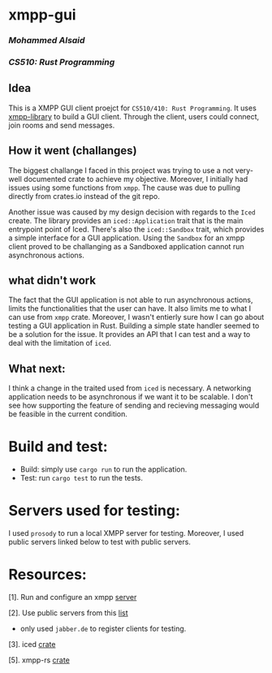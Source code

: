 # xmpp-gui

### _Mohammed Alsaid_
### _CS510: Rust Programming_

## Idea
This is a XMPP GUI client proejct for `CS510/410: Rust Programming`. It uses [xmpp-library](https://gitlab.com/xmpp-rs/xmpp-rs.git) to build a GUI client. Through the client, users could connect, join rooms and send messages.

## How it went (challanges)

The biggest challange I faced in this project was trying to use a not very-well documented crate to achieve my objective. Moreover, I initially had issues using some functions from `xmpp`. The cause was due to pulling directly from crates.io instead of the git repo.

Another issue was caused by my design decision with regards to the `Iced` create. The library provides an `iced::Application` trait that is the main entrypoint point of Iced. There's also the `iced::Sandbox` trait, which provides a simple interface for a GUI application. Using the `Sandbox` for an xmpp client proved to be challanging as a Sandboxed application cannot run asynchronous actions.

## what didn't work
The fact that the GUI application is not able to run asynchronous actions, limits the functionalities that the user can have. It also limits me to what I can use from `xmpp` crate. Moreover, I wasn't entierly sure how I can go about testing a GUI application in Rust. Building a simple state handler seemed to be a solution for the issue. It provides an API that I can test and a way to deal with the limitation of `iced`. 

## What next:
I think a change in the traited used from `iced` is necessary. A networking application needs to be asynchronous if we want it to be scalable. I don't see how supporting the feature of sending and recieving messaging would be feasible in the current condition. 


# Build and test:
* Build: simply use `cargo run` to run the application. 
* Test: run `cargo test` to run the tests. 

# Servers used for testing:
I used `prosody` to run a local XMPP server for testing. Moreover, I used public servers linked below to test with public servers.

# Resources:
[1]. Run and configure an xmpp [server](https://xmpp.org/software/servers.html)

[2]. Use public servers from this [list](https://xmpp.net/directory.php)
* only used `jabber.de` to register clients for testing.

[3]. iced [crate](https://docs.rs/iced/0.1.0-beta/iced/index.html)

[5]. xmpp-rs [crate](https://gitlab.com/xmpp-rs/xmpp-rs)